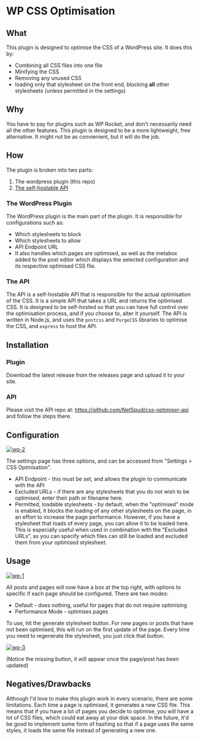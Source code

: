 # WP CSS Optimisation

## What

This plugin is designed to optimise the CSS of a WordPress site. It does this by:

- Combining all CSS files into one file
- Minifying the CSS
- Removing any unused CSS
- loading only that stylesheet on the front end, blocking **all** other stylesheets (unless permitted in the settings)

## Why

You have to pay for plugins such as WP Rocket, and don't necessarily need all the other features. This plugin is designed to be a more lightweight, free alternative. It might not be as convienient, but it will do the job.

## How

The plugin is broken into two parts:

1. The wordpress plugin (this repo)
2. [The self-hostable API](https://github.com/NetSpud/css-optimiser-api)

### The WordPress Plugin

The WordPress plugin is the main part of the plugin. It is responsible for configurations such as:

- Which stylesheets to block
- Which stylesheets to allow
- API Endpoint URL
- It also handles which pages are optimised, as well as the metabox added to the post editor which displays the selected configuration and its respective optimised CSS file.

### The API

The API is a self-hostable API that is responsible for the actual optimisation of the CSS. It is a simple API that takes a URL and returns the optimised CSS. It is designed to be self-hosted so that you can have full control over the optimisation process, and if you choose to, alter it yourself. The API is written in Node.js, and uses the `postcss` and `PurgeCSS` libraries to optimise the CSS, and `express` to host the API.

## Installation

### Plugin

Download the latest release from the releases page and upload it to your site.

### API

Please visit the API repo at: https://github.com/NetSpud/css-optimiser-api and follow the steps there.

## Configuration
<a href="https://ibb.co/d0VKDn6"><img src="https://i.ibb.co/Lzcp146/wp-2.png" alt="wp-2" border="0"></a>

The settings page has three options, and can be accessed from "Settings > CSS Optmisation".

* API Endpoint - this must be set, and allows the plugin to communicate with the API
* Excluded URLs - if there are any stylesheets that you do not wish to be optimised, enter their path or filename here.
* Permitted, loadable stylesheets - by default, when the "optimised" mode is enabled, it blocks the loading of any other stylesheets on the page, in an effort to increase the page performance. However, if you have a stylesheet that loads of every page, you can allow it to be loaded here. This is especially useful when used in combination with the "Excluded URLs", as you can specify which files can still be loaded and excluded them from your optimised stylesheet.

## Usage

<a href="https://imgbb.com/"><img src="https://i.ibb.co/2dPV0d6/wp-1.png" alt="wp-1" border="0"></a>

All posts and pages will now have a box at the top right, with options to specific if each page should be configured. There are two modes:
* Default - does nothing, useful for pages that do not require optimising
* Performance Mode - optimises pages

To use, hit the generate stylesheet button. For new pages or posts that have not been optimised, this will run on the first update of the page.
Every time you need to regenerate the stylesheet, you just click that button.

<a href="https://imgbb.com/"><img src="https://i.ibb.co/NyQ3tCT/wp-3.png" alt="wp-3" border="0"></a>

(Notice the missing button, it will appear once the page/post has been updated)

## Negatives/Drawbacks

Although I'd love to make this plugin work in every scenario, there are some limitations. Each time a page is optimised, it generates a new CSS file. This means that if you have a lot of pages you decide to optimise, you will have a lot of CSS files, which could eat away at your disk space. In the future, it'd be good to implement some form of hashing so that if a page uses the same styles, it loads the same file instead of generating a new one.
